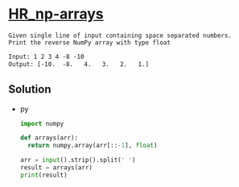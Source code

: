# [HR_np-arrays](https://www.hackerrank.com/challenges/np-arrays)

```en
Given single line of input containing space separated numbers.
Print the reverse NumPy array with type float
```

```txt
Input: 1 2 3 4 -8 -10
Output: [-10.  -8.   4.   3.   2.   1.]
```

## Solution

* py

  ```py
  import numpy

  def arrays(arr):
    return numpy.array(arr[::-1], float)

  arr = input().strip().split(' ')
  result = arrays(arr)
  print(result)
  ```
